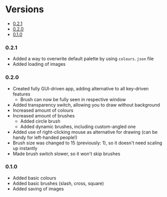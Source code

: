 # Versions
- [0.2.1](#0.2.1)
- [0.2.0](#0.2.0)
- [0.1.0](#0.1.0)

### 0.2.1
- Added a way to overwrite default palette by using `colours.json` file
- Added loading of images

### 0.2.0
- Created fully GUI-driven app, adding alternative to all key-driven features
  - Brush can now be fully seen in respective window 
- Added transparency switch, allowing you to draw without background
- Increased amount of colours
- Increased amount of brushes
  - Added circle brush
  - Added dynamic brushes, including custom-angled one
- Added use of right-clicking mouse as alternative for drawing
  (can be handy for left-handed people!)
- Brush size was changed to 15 (previously: 1), so it doesn't need scaling up instantly
- Made brush switch slower, so it won't skip brushes

### 0.1.0
- Added basic colours
- Added basic brushes (slash, cross, square)
- Added saving of images